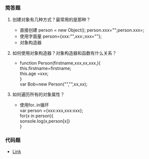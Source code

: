### 简答题
1. 创建对象有几种方式？最常用的是那种？
    * 直接创建 person = new Object(); person.xxx="";person.xxx=;
    * 使用字面量 person={xxx:"",xxx:;xxx=""};
    * 对象构造器

1. 如何使用对象构造器？对象构造器和函数有什么关系？
    * function Person(firstname,xxx,xx,xxx,){</br>
        this.firstname=firstname;</br>
        this.age =xxx;</br>
    }</br>
    var Bob=new Person("","",xx,xx);

1. 如何遍历所有的对象属性？
    * 使用for..in循环</br>
    var person ={xxx:xxx,xxx:xxx};</br>
    for(x in person){</br>
        sonsole.log(x,person[x])</br>
    }

### 代码题
* [Link](https://github.com/a735315482/mfs-homework/blob/master/21-30/29.html)